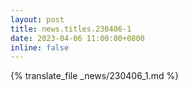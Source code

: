```yaml
---
layout: post
title: news.titles.230406-1
date: 2023-04-06 11:00:00+0800
inline: false
---
```


{% translate_file _news/230406_1.md %}
